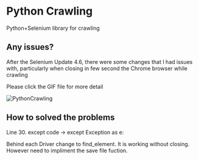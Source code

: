 # Python Crawling

Python+Selenium library for crawling

## Any issues?

After the Selenium Update 4.6, there were some changes that I had issues with, particularly when closing in few second the Chrome browser while crawling


Please click the GIF file for more detail 

![PythonCrawling](https://github.com/NAry-Byun/PythonCrawling/assets/153330377/1a3032e5-7493-4633-8135-41fca02ca43c)

## How to solved the problems
Line 30. except code -> except Exception as e:
<br>

Behind each Driver change to find_element. 
It is working without closing. However need to impliment the save file fuction.

